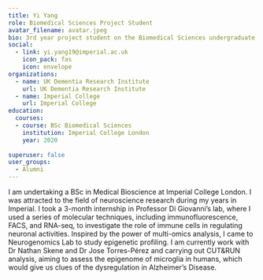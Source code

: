 ```yaml
---
title: Yi Yang
role: Biomedical Sciences Project Student
avatar_filename: avatar.jpeg
bio: 3rd year project student on the Biomedical Sciences undergraduate program at Imperial
social:
  - link: yi.yang19@imperial.ac.uk
    icon_pack: fas
    icon: envelope
organizations:
  - name: UK Dementia Research Institute
    url: UK Dementia Research Institute
  - name: Imperial College
    url: Imperial College
education:
  courses:
  - course: BSc Biomedical Sciences
    institution: Imperial College London
    year: 2020
      
superuser: false
user_groups:
  - Alumni
---
```


I am undertaking a BSc in Medical Bioscience at Imperial College London. I was attracted to the field of neuroscience research during my years in Imperial. I took a 3-month internship in Professor Di Giovanni’s lab, where I used a series of molecular techniques, including immunofluorescence, FACS, and RNA-seq, to investigate the role of immune cells in regulating neuronal activities. Inspired by the power of multi-omics analysis, I came to Neurogenomics Lab to study epigenetic profiling. I am currently work with Dr Nathan Skene and Dr Jose Torres-Pérez and carrying out CUT&RUN analysis, aiming to assess the epigenome of microglia in humans, which would give us clues of the dysregulation in Alzheimer’s Disease.

